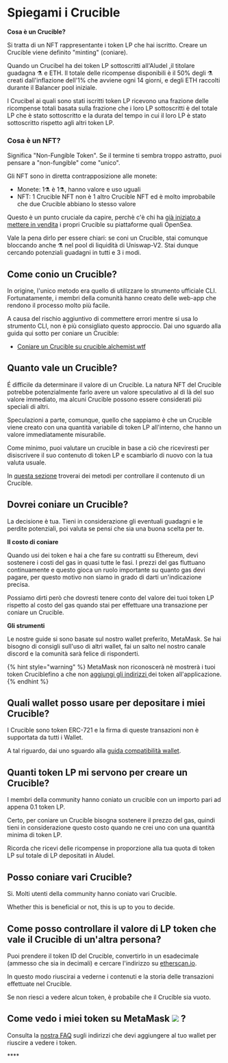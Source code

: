 # Spiegami i Crucible

**Cosa è un Crucible?** 

Si tratta di un NFT rappresentante i token LP che hai iscritto. Creare un Crucible viene definito "minting" \(coniare\). 

Quando un Crucibel ha dei token LP sottoscritti all'Aludel ,il titolare guadagna ⚗️ e ETH. Il totale delle ricompense disponibili è il 50% degli ⚗️ creati dall'inflazione dell'1% che avviene ogni 14 giorni, e degli ETH raccolti durante il Balancer pool iniziale. 

I Crucibel ai quali sono stati iscritti token LP ricevono una frazione delle ricompense totali basata sulla frazione che i loro LP sottoscritti è del totale LP che è stato sottoscritto e la durata del tempo in cui il loro LP è stato sottoscritto rispetto agli altri token LP.

### Cosa è un NFT?

Significa "Non-Fungible Token". Se il termine ti sembra troppo astratto, puoi pensare a "non-fungible" come "unico". 

Gli NFT sono in diretta contrapposizione alle monete: 

* Monete: 1⚗️ è 1⚗️, hanno valore e uso uguali
* NFT: 1 Crucible NFT non è 1 altro Crucible NFT ed è molto improbabile che due Crucible abbiano lo stesso valore

Questo è un punto cruciale da capire, perchè c'è chi ha [già iniziato a mettere in vendita](https://opensea.io/assets/0x54e0395cfb4f39bef66dbcd5bd93cca4e9273d56/620479970925497750675476517677400441094103376596) i propri Crucible su piattaforme quali OpenSea.

Vale la pena dirlo per essere chiari: se coni un Crucible, stai comunque bloccando anche ⚗️ nel pool di liquidità di Uniswap-V2. Stai dunque cercando potenziali guadagni in tutti e 3 i modi.

##  Come conio un Crucible?

In origine, l'unico metodo era quello di utilizzare lo strumento ufficiale CLI. Fortunatamente, i membri della comunità hanno creato delle web-app che rendono il processo molto più facile. 

A causa del rischio aggiuntivo di commettere errori mentre si usa lo strumento CLI, non è più consigliato questo approccio. Dai uno sguardo alla guida qui sotto per coniare un Crucible:

* [Coniare un Crucible su crucible.alchemist.wtf](https://app.gitbook.com/@alchemist-docs/s/mist/~/drafts/-M_vxNUgsa4MLY1753YJ/v/italian/crucible/guides-crucible.alchemist.wtf)

## Quanto vale un Crucible?

É difficile da determinare il valore di un Crucible. La natura NFT del Crucible potrebbe potenzialmente farlo avere un valore speculativo al di là del suo valore immediato, ma alcuni Crucible possono essere considerati più speciali di altri. 

Speculazioni a parte, comunque, quello che sappiamo è che un Crucible viene creato con una quantità variabile di token LP all'interno, che hanno un valore immediatamente misurabile. 

Come minimo, puoi valutare un crucible in base a ciò che riceviresti per disiscrivere il suo contenuto di token LP e scambiarlo di nuovo con la tua valuta usuale.

 In [questa sezione](https://app.gitbook.com/@alchemist-docs/s/mist/~/drafts/-M_vxNUgsa4MLY1753YJ/v/italian/crucible/teach-me-about-crucibles#how-can-i-check-how-many-lp-tokens-someone-elses-crucible-is-worth) troverai dei metodi per controllare il contenuto di un Crucible. 

## Dovrei coniare un Crucible?

La decisione è tua. Tieni in considerazione gli eventuali guadagni e le perdite potenziali, poi valuta se pensi che sia una buona scelta per te.

 **Il costo di coniare**

Quando usi dei token e hai a che fare su contratti su Ethereum, devi sostenere i costi del gas in quasi tutte le fasi. I prezzi del gas fluttuano continuamente e questo gioca un ruolo importante su quanto gas devi pagare, per questo motivo non siamo in grado di darti un'indicazione precisa. 

Possiamo dirti però che dovresti tenere conto del valore dei tuoi token LP rispetto al costo del gas quando stai per effettuare una transazione per coniare un Crucible.

 **Gli strumenti**

 Le nostre guide si sono basate sul nostro wallet preferito, MetaMask. Se hai bisogno di consigli sull'uso di altri wallet, fai un salto nel nostro canale discord e la comunità sarà felice di risponderti.

{% hint style="warning" %}
MetaMask non riconoscerà nè mostrerà i tuoi token Cruciblefino a che non [aggiungi gli indirizzi ](https://app.gitbook.com/@alchemist-docs/s/mist/~/drafts/-M_vxNUgsa4MLY1753YJ/v/italian/crucible/faq#why-cant-i-see-my-mist-in-my-wallet)dei token all'applicazione. 
{% endhint %}

## Quali wallet posso usare per depositare i miei Crucible?

I Crucible sono token ERC-721 e la firma di queste transazioni non è supportata da tutti i Wallet.

A tal riguardo, dai uno sguardo alla [guida compatibilità wallet](https://app.gitbook.com/@alchemist-docs/s/mist/~/drafts/-M_vxNUgsa4MLY1753YJ/v/italian/crucible/wallet-compatibility). 

## Quanti token LP mi servono per creare un Crucible?

I membri della community hanno coniato un crucible con un importo pari ad appena 0.1 token LP.

Certo, per coniare un Crucible bisogna sostenere il prezzo del gas, quindi tieni in considerazione questo costo quando ne crei uno con una quantità minima di token LP. 

Ricorda che ricevi delle ricompense in proporzione alla tua quota di token LP sul totale di LP depositati in Aludel. 

## Posso coniare vari Crucible?

Si. Molti utenti della community hanno coniato vari Crucible. 

Whether this is beneficial or not, this is up to you to decide.

## Come posso controllare il valore di LP token che vale il Crucible di un'altra persona?

Puoi prendere il token ID del Crucible, convertirlo in un esadecimale \(ammesso che sia in decimali\) e cercare l'indirizzo su [etherscan.io](https://etherscan.io).

In questo modo riuscirai a vederne i contenuti e la storia delle transazioni effettuate nel Crucible. 

Se non riesci a vedere alcun token, è probabile che il Crucible sia vuoto. 

## Come vedo i miei token su MetaMask ![](../.gitbook/assets/metamask-fox.svg) ?

Consulta la [nostra FAQ](https://app.gitbook.com/@alchemist-docs/s/mist/~/drafts/-M_vxNUgsa4MLY1753YJ/v/italian/crucible/faq#why-cant-i-see-my-mist-in-my-wallet)  sugli indirizzi che devi aggiungere al tuo wallet per riuscire a vedere i token. 

\*\*\*\*

